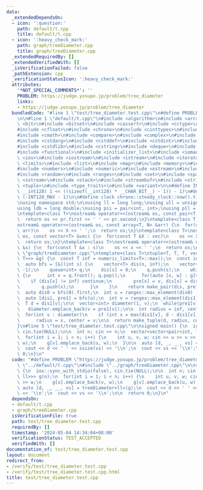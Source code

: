 ```yaml
---
data:
  _extendedDependsOn:
  - icon: ':question:'
    path: default/t.cpp
    title: default/t.cpp
  - icon: ':heavy_check_mark:'
    path: graph/treeDiameter.cpp
    title: graph/treeDiameter.cpp
  _extendedRequiredBy: []
  _extendedVerifiedWith: []
  _isVerificationFailed: false
  _pathExtension: cpp
  _verificationStatusIcon: ':heavy_check_mark:'
  attributes:
    '*NOT_SPECIAL_COMMENTS*': ''
    PROBLEM: https://judge.yosupo.jp/problem/tree_diameter
    links:
    - https://judge.yosupo.jp/problem/tree_diameter
  bundledCode: "#line 1 \"test/tree_diameter.test.cpp\"\n#define PROBLEM \"https://judge.yosupo.jp/problem/tree_diameter\"\
    \n\n#line 1 \"default/t.cpp\"\n#include <algorithm>\n#include <array>\n#include\
    \ <bit>\n#include <bitset>\n#include <cassert>\n#include <cctype>\n#include <cfenv>\n\
    #include <cfloat>\n#include <chrono>\n#include <cinttypes>\n#include <climits>\n\
    #include <cmath>\n#include <compare>\n#include <complex>\n#include <concepts>\n\
    #include <cstdarg>\n#include <cstddef>\n#include <cstdint>\n#include <cstdio>\n\
    #include <cstdlib>\n#include <cstring>\n#include <deque>\n#include <fstream>\n\
    #include <functional>\n#include <initializer_list>\n#include <iomanip>\n#include\
    \ <ios>\n#include <iostream>\n#include <istream>\n#include <iterator>\n#include\
    \ <limits>\n#include <list>\n#include <map>\n#include <memory>\n#include <new>\n\
    #include <numbers>\n#include <numeric>\n#include <ostream>\n#include <queue>\n\
    #include <random>\n#include <ranges>\n#include <set>\n#include <span>\n#include\
    \ <sstream>\n#include <stack>\n#include <streambuf>\n#include <string>\n#include\
    \ <tuple>\n#include <type_traits>\n#include <variant>\n\n#define INT128_MAX (__int128)(((unsigned\
    \ __int128) 1 << ((sizeof(__int128) * __CHAR_BIT__) - 1)) - 1)\n#define INT128_MIN\
    \ (-INT128_MAX - 1)\n\n#define clock chrono::steady_clock::now().time_since_epoch().count()\n\
    \nusing namespace std;\n\nusing ll = long long;\nusing ull = unsigned long long;\n\
    using ldb = long double;\nusing pii = pair<int, int>;\nusing pll = pair<ll, ll>;\n\
    \ntemplate<class T>\nostream& operator<<(ostream& os, const pair<T, T> pr) {\n\
    \  return os << pr.first << ' ' << pr.second;\n}\ntemplate<class T, size_t N>\n\
    ostream& operator<<(ostream& os, const array<T, N> &arr) {\n  for(const T &X :\
    \ arr)\n    os << X << ' ';\n  return os;\n}\ntemplate<class T>\nostream& operator<<(ostream&\
    \ os, const vector<T> &vec) {\n  for(const T &X : vec)\n    os << X << ' ';\n\
    \  return os;\n}\ntemplate<class T>\nostream& operator<<(ostream& os, const set<T>\
    \ &s) {\n  for(const T &x : s)\n    os << x << ' ';\n  return os;\n}\n#line 1\
    \ \"graph/treeDiameter.cpp\"\ntemplate<class T>\ntuple<T, T, T, vector<int>> treeDiameter(vector<vector<pair<int,\
    \ T>>> &g) {\n  const T inf = numeric_limits<T>::max();\n  const int n = ssize(g);\n\
    \  auto bfs = [&](int s) {\n    vector<T> dis(n, inf);\n    vector<int> pre(n,\
    \ -1);\n    queue<int> q;\n    dis[s] = 0;\n    q.push(s);\n    while(!q.empty())\
    \ {\n      int v = q.front(); q.pop();\n      for(auto [x, w] : g[v]) {\n    \
    \    if (dis[x] != inf) continue;\n        pre[x] = v, dis[x] = dis[v] + w;\n\
    \        q.push(x);\n      }\n    }\n    return make_pair(dis, pre);\n  };\n\n\
    \  auto dis0 = bfs(0).first;\n  int u = ranges::max_element(dis0) - dis0.begin();\n\
    \  auto [dis1, pre1] = bfs(u);\n  int v = ranges::max_element(dis1) - dis1.begin();\n\
    \  T d = dis1[v];\n\n  vector<int> diameter(1, v);\n  while(pre1[v] != -1)\n \
    \   diameter.emplace_back(v = pre1[v]);\n\n  int radius = inf, center = -1;\n\
    \  for(int v : diameter)\n    if (int x = max(dis1[v], d - dis1[v]); x < radius)\n\
    \      radius = x, center = v;\n\n  return make_tuple(d, radius, center, diameter);\n\
    }\n#line 5 \"test/tree_diameter.test.cpp\"\n\nsigned main() {\n  ios::sync_with_stdio(false),\
    \ cin.tie(NULL);\n\n  int n; cin >> n;\n  vector<vector<pair<int, ll>>> g(n);\n\
    \  for(int i = 1; i < n; i++) {\n    int u, v, w; cin >> u >> v >> w;\n    g[u].emplace_back(v,\
    \ w);\n    g[v].emplace_back(u, w);\n  }\n\n  auto [d, _, __, vs] = treeDiameter<ll>(g);\n\
    \  cout << d << ' ' << ssize(vs) << '\\n';\n  cout << vs << '\\n';\n\n  return\
    \ 0;\n}\n"
  code: "#define PROBLEM \"https://judge.yosupo.jp/problem/tree_diameter\"\n\n#include\
    \ \"../default/t.cpp\"\n#include \"../graph/treeDiameter.cpp\"\n\nsigned main()\
    \ {\n  ios::sync_with_stdio(false), cin.tie(NULL);\n\n  int n; cin >> n;\n  vector<vector<pair<int,\
    \ ll>>> g(n);\n  for(int i = 1; i < n; i++) {\n    int u, v, w; cin >> u >> v\
    \ >> w;\n    g[u].emplace_back(v, w);\n    g[v].emplace_back(u, w);\n  }\n\n \
    \ auto [d, _, __, vs] = treeDiameter<ll>(g);\n  cout << d << ' ' << ssize(vs)\
    \ << '\\n';\n  cout << vs << '\\n';\n\n  return 0;\n}\n"
  dependsOn:
  - default/t.cpp
  - graph/treeDiameter.cpp
  isVerificationFile: true
  path: test/tree_diameter.test.cpp
  requiredBy: []
  timestamp: '2024-05-04 14:34:04+08:00'
  verificationStatus: TEST_ACCEPTED
  verifiedWith: []
documentation_of: test/tree_diameter.test.cpp
layout: document
redirect_from:
- /verify/test/tree_diameter.test.cpp
- /verify/test/tree_diameter.test.cpp.html
title: test/tree_diameter.test.cpp
---
```

